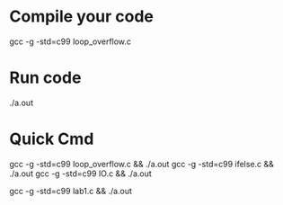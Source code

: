 # Compile your code

gcc -g -std=c99 loop_overflow.c

# Run code

./a.out

# Quick Cmd

gcc -g -std=c99 loop_overflow.c && ./a.out
gcc -g -std=c99 ifelse.c && ./a.out
gcc -g -std=c99 IO.c && ./a.out

gcc -g -std=c99 lab1.c && ./a.out
